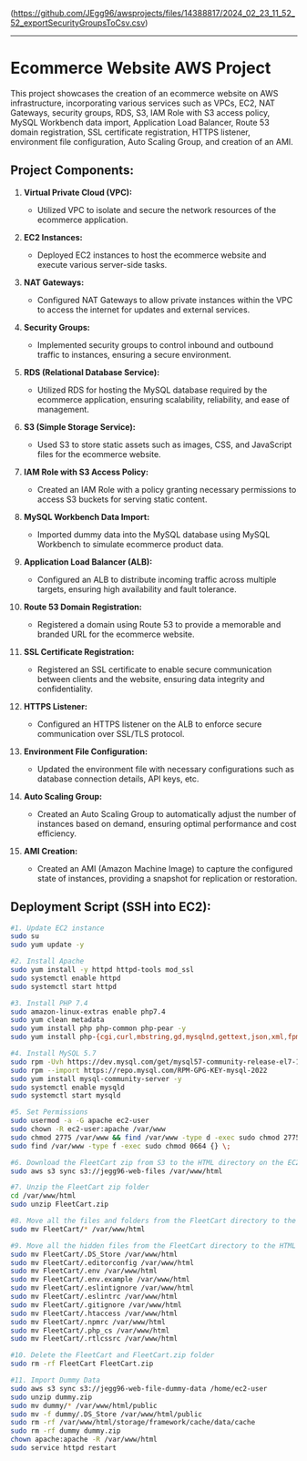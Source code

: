 (https://github.com/JEgg96/awsprojects/files/14388817/2024_02_23_11_52_52_exportSecurityGroupsToCsv.csv)

---

# Ecommerce Website AWS Project

This project showcases the creation of an ecommerce website on AWS infrastructure, incorporating various services such as VPCs, EC2, NAT Gateways, security groups, RDS, S3, IAM Role with S3 access policy, MySQL Workbench data import, Application Load Balancer, Route 53 domain registration, SSL certificate registration, HTTPS listener, environment file configuration, Auto Scaling Group, and creation of an AMI.

## Project Components:

1. **Virtual Private Cloud (VPC):**
   - Utilized VPC to isolate and secure the network resources of the ecommerce application.

2. **EC2 Instances:**
   - Deployed EC2 instances to host the ecommerce website and execute various server-side tasks.

3. **NAT Gateways:**
   - Configured NAT Gateways to allow private instances within the VPC to access the internet for updates and external services.

4. **Security Groups:**
   - Implemented security groups to control inbound and outbound traffic to instances, ensuring a secure environment.

5. **RDS (Relational Database Service):**
   - Utilized RDS for hosting the MySQL database required by the ecommerce application, ensuring scalability, reliability, and ease of management.

6. **S3 (Simple Storage Service):**
   - Used S3 to store static assets such as images, CSS, and JavaScript files for the ecommerce website.

7. **IAM Role with S3 Access Policy:**
   - Created an IAM Role with a policy granting necessary permissions to access S3 buckets for serving static content.

8. **MySQL Workbench Data Import:**
   - Imported dummy data into the MySQL database using MySQL Workbench to simulate ecommerce product data.

9. **Application Load Balancer (ALB):**
   - Configured an ALB to distribute incoming traffic across multiple targets, ensuring high availability and fault tolerance.

10. **Route 53 Domain Registration:**
    - Registered a domain using Route 53 to provide a memorable and branded URL for the ecommerce website.

11. **SSL Certificate Registration:**
    - Registered an SSL certificate to enable secure communication between clients and the website, ensuring data integrity and confidentiality.

12. **HTTPS Listener:**
    - Configured an HTTPS listener on the ALB to enforce secure communication over SSL/TLS protocol.

13. **Environment File Configuration:**
    - Updated the environment file with necessary configurations such as database connection details, API keys, etc.

14. **Auto Scaling Group:**
    - Created an Auto Scaling Group to automatically adjust the number of instances based on demand, ensuring optimal performance and cost efficiency.

15. **AMI Creation:**
    - Created an AMI (Amazon Machine Image) to capture the configured state of instances, providing a snapshot for replication or restoration.

## Deployment Script (SSH into EC2):

```bash
#1. Update EC2 instance
sudo su
sudo yum update -y

#2. Install Apache
sudo yum install -y httpd httpd-tools mod_ssl
sudo systemctl enable httpd 
sudo systemctl start httpd

#3. Install PHP 7.4
sudo amazon-linux-extras enable php7.4
sudo yum clean metadata
sudo yum install php php-common php-pear -y
sudo yum install php-{cgi,curl,mbstring,gd,mysqlnd,gettext,json,xml,fpm,intl,zip} -y

#4. Install MySQL 5.7
sudo rpm -Uvh https://dev.mysql.com/get/mysql57-community-release-el7-11.noarch.rpm
sudo rpm --import https://repo.mysql.com/RPM-GPG-KEY-mysql-2022
sudo yum install mysql-community-server -y
sudo systemctl enable mysqld
sudo systemctl start mysqld

#5. Set Permissions
sudo usermod -a -G apache ec2-user
sudo chown -R ec2-user:apache /var/www
sudo chmod 2775 /var/www && find /var/www -type d -exec sudo chmod 2775 {} \;
sudo find /var/www -type f -exec sudo chmod 0664 {} \;

#6. Download the FleetCart zip from S3 to the HTML directory on the EC2 instance
sudo aws s3 sync s3://jegg96-web-files /var/www/html

#7. Unzip the FleetCart zip folder
cd /var/www/html
sudo unzip FleetCart.zip

#8. Move all the files and folders from the FleetCart directory to the HTML directory
sudo mv FleetCart/* /var/www/html

#9. Move all the hidden files from the FleetCart directory to the HTML directory
sudo mv FleetCart/.DS_Store /var/www/html
sudo mv FleetCart/.editorconfig /var/www/html
sudo mv FleetCart/.env /var/www/html
sudo mv FleetCart/.env.example /var/www/html
sudo mv FleetCart/.eslintignore /var/www/html
sudo mv FleetCart/.eslintrc /var/www/html
sudo mv FleetCart/.gitignore /var/www/html
sudo mv FleetCart/.htaccess /var/www/html
sudo mv FleetCart/.npmrc /var/www/html
sudo mv FleetCart/.php_cs /var/www/html
sudo mv FleetCart/.rtlcssrc /var/www/html

#10. Delete the FleetCart and FleetCart.zip folder
sudo rm -rf FleetCart FleetCart.zip

#11. Import Dummy Data
sudo aws s3 sync s3://jegg96-web-file-dummy-data /home/ec2-user
sudo unzip dummy.zip
sudo mv dummy/* /var/www/html/public
sudo mv -f dummy/.DS_Store /var/www/html/public
sudo rm -rf /var/www/html/storage/framework/cache/data/cache
sudo rm -rf dummy dummy.zip
chown apache:apache -R /var/www/html 
sudo service httpd restart
```

